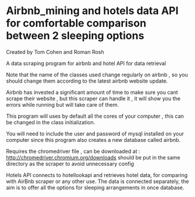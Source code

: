 # Airbnb_mining and hotels data API for comfortable comparison between 2 sleeping options
Created by Tom Cohen and Roman Rosh

A data scraping program for airbnb and hotel API for data retrieval


Note that the name of the classes used change regularly on airbnb , so you should change them according to the latest airbnb website update.

Airbnb has invested a significant amount of  time to make sure   you cant scrape their website , but this scraper can handle it , it will show you the errors while running but will take care of them.
 
 
This program will uses by default all the cores of your computer , this can be changed in the class initialization.

You will need to include the user and password of mysql  installed on your computer since this program also creates a new database called airbnb.

Requires the chromedriver file , can be downloaded at : http://chromedriver.chromium.org/downloads 
should be put in the same directory as the scraper to avoid unnecessary config

Hotels API connects to hotellookapi and retrieves hotel data, for comparing with AirBnb scraper or any other use. The data is connected separately, the aim is to offer all the options for sleeping arrangements in once database.
